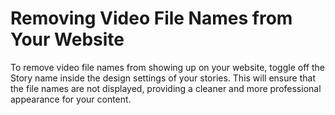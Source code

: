 # Removing Video File Names from Your Website

To remove video file names from showing up on your website, toggle off the Story name inside the design settings of your stories. This will ensure that the file names are not displayed, providing a cleaner and more professional appearance for your content.
